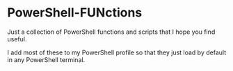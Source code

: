 # PowerShell-FUNctions
Just a collection of PowerShell functions and scripts that I hope you find useful. 

I add most of these to my PowerShell profile so that they just load by default in any PowerShell terminal. 
